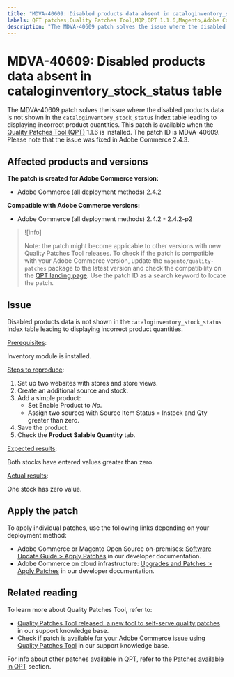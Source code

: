 ```yaml
---
title: "MDVA-40609: Disabled products data absent in cataloginventory_stock_status table"
labels: QPT patches,Quality Patches Tool,MQP,QPT 1.1.6,Magento,Adobe Commerce,on-premises,cloud infrastructure,Support Tools,index,incorrect table,disabled product,2.4.2,2.4.2-p1,2.4.2-p2
description: "The MDVA-40609 patch solves the issue where the disabled products data is not shown in the `cataloginventory_stock_status` index table leading to displaying incorrect product quantities. This patch is available when the [Quality Patches Tool (QPT)](https://support.magento.com/hc/en-us/articles/360047139492) 1.1.6 is installed. The patch ID is MDVA-40609. Please note that the issue was fixed in Adobe Commerce 2.4.3."
---
```


# MDVA-40609: Disabled products data absent in cataloginventory_stock_status table

The MDVA-40609 patch solves the issue where the disabled products data is not shown in the `cataloginventory_stock_status` index table leading to displaying incorrect product quantities. This patch is available when the [Quality Patches Tool (QPT)](https://support.magento.com/hc/en-us/articles/360047139492) 1.1.6 is installed. The patch ID is MDVA-40609. Please note that the issue was fixed in Adobe Commerce 2.4.3.

## Affected products and versions

**The patch is created for Adobe Commerce version:**

* Adobe Commerce (all deployment methods) 2.4.2

**Compatible with Adobe Commerce versions:**

* Adobe Commerce (all deployment methods) 2.4.2 - 2.4.2-p2

>![info]
>
>Note: the patch might become applicable to other versions with new Quality Patches Tool releases. To check if the patch is compatible with your Adobe Commerce version, update the `magento/quality-patches` package to the latest version and check the compatibility on the [QPT landing page](https://devdocs.magento.com/quality-patches/tool.html#patch-grid). Use the patch ID as a search keyword to locate the patch.

## Issue

Disabled products data is not shown in the `cataloginventory_stock_status` index table leading to displaying incorrect product quantities.

<ins>Prerequisites</ins>:

Inventory module is installed.

<ins>Steps to reproduce</ins>:

1. Set up two websites with stores and store views.
1. Create an additional source and stock.
1. Add a simple product:
    * Set Enable Product to *No*.
    * Assign two sources with Source Item Status = Instock and Qty greater than zero.
1. Save the product.
1. Check the **Product Salable Quantity** tab.

<ins>Expected results</ins>:

Both stocks have entered values greater than zero.

<ins>Actual results</ins>:

One stock has zero value.

## Apply the patch

To apply individual patches, use the following links depending on your deployment method:

* Adobe Commerce or Magento Open Source on-premises: [Software Update Guide > Apply Patches](https://devdocs.magento.com/guides/v2.4/comp-mgr/patching/mqp.html) in our developer documentation.
* Adobe Commerce on cloud infrastructure: [Upgrades and Patches > Apply Patches](https://devdocs.magento.com/cloud/project/project-patch.html) in our developer documentation.

## Related reading

To learn more about Quality Patches Tool, refer to:

* [Quality Patches Tool released: a new tool to self-serve quality patches](https://support.magento.com/hc/en-us/articles/360047139492) in our support knowledge base.
* [Check if patch is available for your Adobe Commerce issue using Quality Patches Tool](https://support.magento.com/hc/en-us/articles/360047125252) in our support knowledge base.

For info about other patches available in QPT, refer to the [Patches available in QPT](https://support.magento.com/hc/en-us/sections/360010506631-Patches-available-in-MQP-tool-) section.
